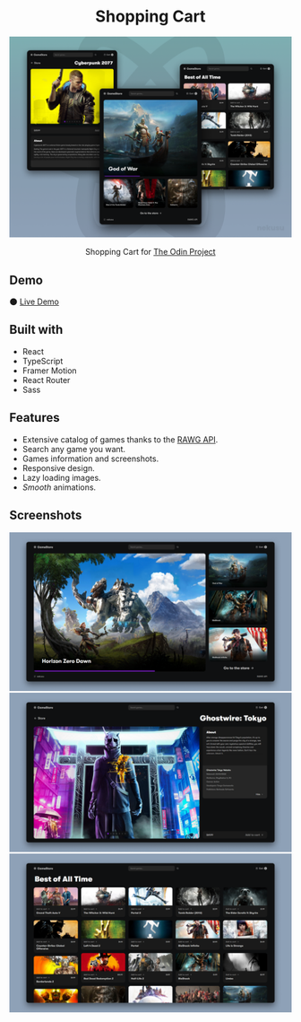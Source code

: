 <h1 align="center">Shopping Cart</h1>

![](/assets/presentation.png)
<p align="center">
  Shopping Cart for <a href="https://www.theodinproject.com/">The Odin Project</a>
</p>

## Demo
🌑 [Live Demo](https://nekusu.github.io/shopping-cart/)

## Built with
* React
* TypeScript
* Framer Motion
* React Router
* Sass

## Features
* Extensive catalog of games thanks to the [RAWG API](https://rawg.io/apidocs).
* Search any game you want.
* Games information and screenshots.
* Responsive design.
* Lazy loading images.
* _Smooth_ animations.

## Screenshots
![](/assets/screenshot-0.png)
![](/assets/screenshot-1.png)
![](/assets/screenshot-2.png)
